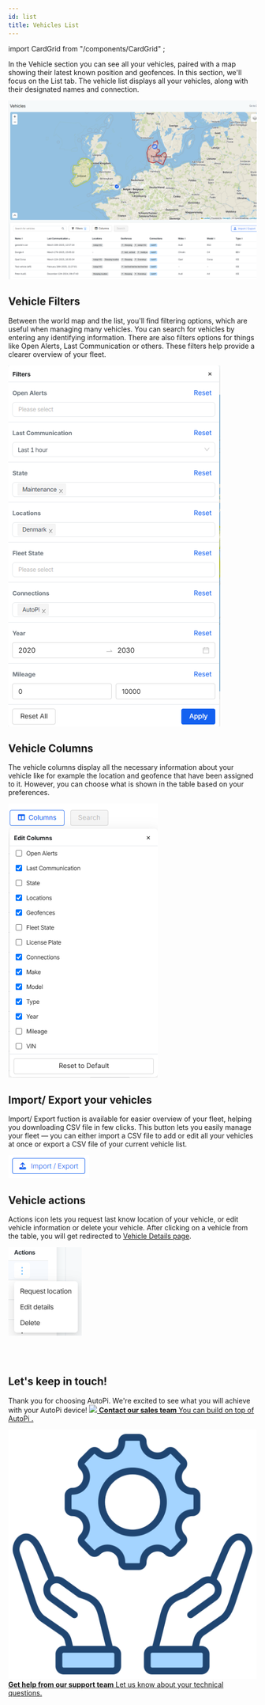 ```yaml
---
id: list
title: Vehicles List
---
```

import CardGrid from "/components/CardGrid" ;

In the Vehicle section you can see all your vehicles, paired with a map showing 
their latest known position and geofences. In this section, we'll focus on the List tab. The vehicle list displays all 
your vehicles, along with their designated names and connection. 

![Vehicles list](/img/cloud/fleet_management/vehicles/list/vehicles_list.png)

## Vehicle Filters
Between the world map and the list, you'll find filtering options, which are 
useful when managing many vehicles. You can search for vehicles by entering any 
identifying information. There are also filters options for things like Open
Alerts, Last Communication or others. These filters help provide a clearer 
overview of your fleet. 

![Vehicles list filters](/img/cloud/fleet_management/vehicles/list/vehicles_list_filters.png)

## Vehicle Columns
The vehicle columns display all the necessary information about your vehicle like for 
example the location and geofence that have been assigned to it. However, you can choose what is shown in the table based on your preferences. 

![Vehicles list columns](/img/cloud/fleet_management/vehicles/list/vehicles_list_columns.png)

## Import/ Export your vehicles
Import/ Export fuction is available for easier overview of your fleet, helping you downloading CSV file in few clicks. This button lets you easily manage your fleet — you can either import a CSV file to add or edit all your vehicles at once or export a CSV file of your current vehicle list.

![Vehicles list import/export](/img/cloud/fleet_management/vehicles/list/vehicles_list_import.png)

## Vehicle actions
Actions icon lets you request last know location of your vehicle, or edit vehicle information or delete your vehicle. After clicking on a vehicle from the table, you will get redirected to [Vehicle Details page](https://docs.autopi.io/cloud/fleet_management/vehicles/vehicle-details/).

![Vehicles list actions](/img/cloud/fleet_management/vehicles/list/vehicles_list_actions.png)

<br>
</br>

## Let's keep in touch!
Thank you for choosing AutoPi. We're excited to see what you will achieve with your AutoPi device! 
<CardGrid home>
[![](/img/shared/favicon.ico) **Contact our sales team** You can build on top of AutoPi .](https://www.autopi.io/contact/)

[![](/img/shared/support_icon.png) **Get help from our support team** Let us know about your technical questions.](https://www.autopi.io/support/)

</CardGrid>

